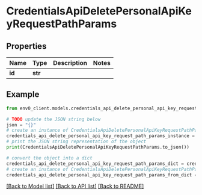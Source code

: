 # CredentialsApiDeletePersonalApiKeyRequestPathParams


## Properties

Name | Type | Description | Notes
------------ | ------------- | ------------- | -------------
**id** | **str** |  | 

## Example

```python
from env0_client.models.credentials_api_delete_personal_api_key_request_path_params import CredentialsApiDeletePersonalApiKeyRequestPathParams

# TODO update the JSON string below
json = "{}"
# create an instance of CredentialsApiDeletePersonalApiKeyRequestPathParams from a JSON string
credentials_api_delete_personal_api_key_request_path_params_instance = CredentialsApiDeletePersonalApiKeyRequestPathParams.from_json(json)
# print the JSON string representation of the object
print(CredentialsApiDeletePersonalApiKeyRequestPathParams.to_json())

# convert the object into a dict
credentials_api_delete_personal_api_key_request_path_params_dict = credentials_api_delete_personal_api_key_request_path_params_instance.to_dict()
# create an instance of CredentialsApiDeletePersonalApiKeyRequestPathParams from a dict
credentials_api_delete_personal_api_key_request_path_params_from_dict = CredentialsApiDeletePersonalApiKeyRequestPathParams.from_dict(credentials_api_delete_personal_api_key_request_path_params_dict)
```
[[Back to Model list]](../README.md#documentation-for-models) [[Back to API list]](../README.md#documentation-for-api-endpoints) [[Back to README]](../README.md)


